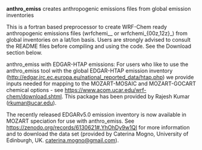**anthro_emiss** creates anthropogenic emissions files from global emission inventories

This is a fortran based preprocessor to create WRF-Chem ready anthropogenic emissions files (wrfchemi__ or wrfchemi_{00z,12z}_) from global inventories on a lat/lon basis. Users are strongly advised to consult the README files before compiling and using the code. See the Download section below.

anthro_emiss with EDGAR-HTAP emissions: For users who like to use the anthro_emiss tool with the global EDGAR-HTAP emission inventory (http://edgar.jrc.ec.europa.eu/national_reported_data/htap.php) we provide inputs needed for mapping to the MOZART-MOSAIC and MOZART-GOCART chemical options - see https://www.acom.ucar.edu/wrf-chem/download.shtml. This package has been provided by Rajesh Kumar (rkumar@ucar.edu).

The recently released EDGARv5.0 emission inventory is now available in MOZART speciation for use with anthro_emiss. See https://zenodo.org/records/6130621#.YhOhDy9w1QI for more information and to download the data set (provided by Caterina Mogno, University of Edinburgh, UK. caterina.mogno@gmail.com). 
